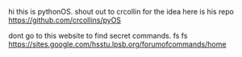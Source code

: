 hi this is pythonOS. shout out to crcollin for the idea here is his repo
https://github.com/crcollins/pyOS

dont go to this website to find secret commands. fs fs
https://sites.google.com/hsstu.lpsb.org/forumofcommands/home
